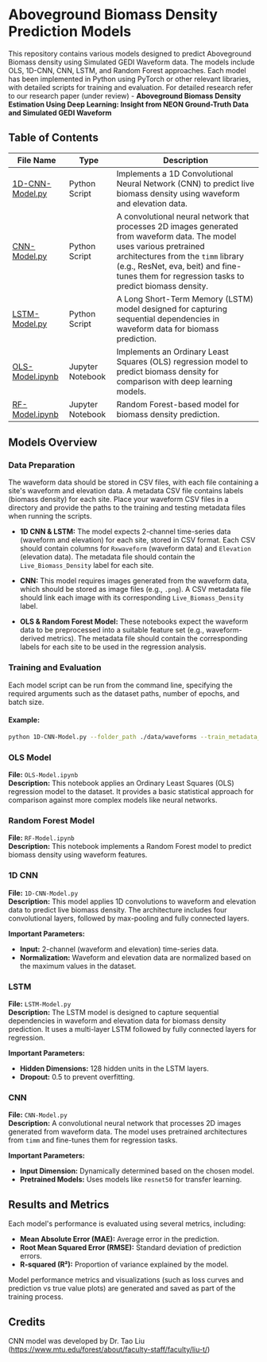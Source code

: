# Aboveground Biomass Density Prediction Models

This repository contains various models designed to predict Aboveground Biomass density using Simulated GEDI Waveform data. The models include OLS, 1D-CNN, CNN, LSTM, and Random Forest approaches. Each model has been implemented in Python using PyTorch or other relevant libraries, with detailed scripts for training and evaluation. For detailed research refer to our research paper (under review) - **Aboveground Biomass Density Estimation Using Deep Learning: Insight from NEON Ground-Truth Data and Simulated GEDI Waveform**

## Table of Contents

| File Name | Type | Description |
|-----------|------|-------------|
| [1D-CNN-Model.py](https://github.com/ashishmtu/NEON-GEDI/blob/Models/1D-CNN-Model.py) | Python Script | Implements a 1D Convolutional Neural Network (CNN) to predict live biomass density using waveform and elevation data. |
| [CNN-Model.py](https://github.com/ashishmtu/NEON-GEDI/blob/Models/CNN-Model.py) | Python Script | A convolutional neural network that processes 2D images generated from waveform data. The model uses various pretrained architectures from the `timm` library (e.g., ResNet, eva, beit) and fine-tunes them for regression tasks to predict biomass density. |
| [LSTM-Model.py](https://github.com/ashishmtu/NEON-GEDI/blob/Models/LSTM-Model.py) | Python Script | A Long Short-Term Memory (LSTM) model designed for capturing sequential dependencies in waveform data for biomass prediction. |
| [OLS-Model.ipynb](https://github.com/ashishmtu/NEON-GEDI/blob/Models/OLS-Model.ipynb) | Jupyter Notebook | Implements an Ordinary Least Squares (OLS) regression model to predict biomass density for comparison with deep learning models. |
| [RF-Model.ipynb](https://github.com/ashishmtu/NEON-GEDI/blob/Models/RF-Model.ipynb) | Jupyter Notebook | Random Forest-based model for biomass density prediction. |

## Models Overview

### Data Preparation

The waveform data should be stored in CSV files, with each file containing a site's waveform and elevation data. A metadata CSV file contains labels (biomass density) for each site. Place your waveform CSV files in a directory and provide the paths to the training and testing metadata files when running the scripts.

- **1D CNN & LSTM:** The model expects 2-channel time-series data (waveform and elevation) for each site, stored in CSV format. Each CSV should contain columns for `Rxwaveform` (waveform data) and `Elevation` (elevation data). The metadata file should contain the `Live_Biomass_Density` label for each site.

- **CNN:** This model requires images generated from the waveform data, which should be stored as image files (e.g., `.png`). A CSV metadata file should link each image with its corresponding `Live_Biomass_Density` label. 

- **OLS & Random Forest Model:** These notebooks expect the waveform data to be preprocessed into a suitable feature set (e.g., waveform-derived metrics). The metadata file should contain the corresponding labels for each site to be used in the regression analysis.

### Training and Evaluation
Each model script can be run from the command line, specifying the required arguments such as the dataset paths, number of epochs, and batch size.

#### Example:
```bash
python 1D-CNN-Model.py --folder_path ./data/waveforms --train_metadata_csv ./data/train_metadata.csv --test_metadata_csv ./data/test_metadata.csv --epochs 100 --batch_size 16

```
### OLS Model

**File:** `OLS-Model.ipynb`  
**Description:** This notebook applies an Ordinary Least Squares (OLS) regression model to the dataset. It provides a basic statistical approach for comparison against more complex models like neural networks.

### Random Forest Model

**File:** `RF-Model.ipynb`  
**Description:** This notebook implements a Random Forest model to predict biomass density using waveform features.

### 1D CNN

**File:** `1D-CNN-Model.py`  
**Description:** This model applies 1D convolutions to waveform and elevation data to predict live biomass density. The architecture includes four convolutional layers, followed by max-pooling and fully connected layers.

**Important Parameters:**
- **Input:** 2-channel (waveform and elevation) time-series data.
- **Normalization:** Waveform and elevation data are normalized based on the maximum values in the dataset.

### LSTM

**File:** `LSTM-Model.py`  
**Description:** The LSTM model is designed to capture sequential dependencies in waveform and elevation data for biomass density prediction. It uses a multi-layer LSTM followed by fully connected layers for regression.

**Important Parameters:**
- **Hidden Dimensions:** 128 hidden units in the LSTM layers.
- **Dropout:** 0.5 to prevent overfitting.

### CNN

**File:** `CNN-Model.py`  
**Description:** A convolutional neural network that processes 2D images generated from waveform data. The model uses pretrained architectures from `timm` and fine-tunes them for regression tasks.

**Important Parameters:**
- **Input Dimension:** Dynamically determined based on the chosen model.
- **Pretrained Models:** Uses models like `resnet50` for transfer learning.

## Results and Metrics

Each model's performance is evaluated using several metrics, including:
- **Mean Absolute Error (MAE):** Average error in the prediction.
- **Root Mean Squared Error (RMSE):** Standard deviation of prediction errors.
- **R-squared (R²):** Proportion of variance explained by the model.

Model performance metrics and visualizations (such as loss curves and prediction vs true value plots) are generated and saved as part of the training process.

## Credits

CNN model was developed by Dr. Tao Liu (https://www.mtu.edu/forest/about/faculty-staff/faculty/liu-t/)
